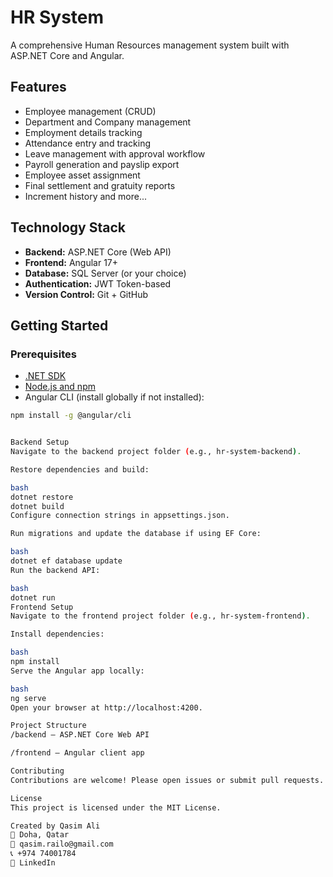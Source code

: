 # HR System

A comprehensive Human Resources management system built with ASP.NET Core and Angular.

## Features

- Employee management (CRUD)
- Department and Company management
- Employment details tracking
- Attendance entry and tracking
- Leave management with approval workflow
- Payroll generation and payslip export
- Employee asset assignment
- Final settlement and gratuity reports
- Increment history and more...

## Technology Stack

- **Backend:** ASP.NET Core (Web API)
- **Frontend:** Angular 17+
- **Database:** SQL Server (or your choice)
- **Authentication:** JWT Token-based
- **Version Control:** Git + GitHub

## Getting Started

### Prerequisites

- [.NET SDK](https://dotnet.microsoft.com/download)
- [Node.js and npm](https://nodejs.org/en/download/)
- Angular CLI (install globally if not installed):

```bash
npm install -g @angular/cli


Backend Setup
Navigate to the backend project folder (e.g., hr-system-backend).

Restore dependencies and build:

bash 
dotnet restore
dotnet build
Configure connection strings in appsettings.json.

Run migrations and update the database if using EF Core:

bash 
dotnet ef database update
Run the backend API:

bash 
dotnet run
Frontend Setup
Navigate to the frontend project folder (e.g., hr-system-frontend).

Install dependencies:

bash 
npm install
Serve the Angular app locally:

bash
ng serve
Open your browser at http://localhost:4200.

Project Structure
/backend – ASP.NET Core Web API

/frontend – Angular client app

Contributing
Contributions are welcome! Please open issues or submit pull requests.

License
This project is licensed under the MIT License.

Created by Qasim Ali
📍 Doha, Qatar
📧 qasim.railo@gmail.com
📞 +974 74001784
🔗 LinkedIn

 